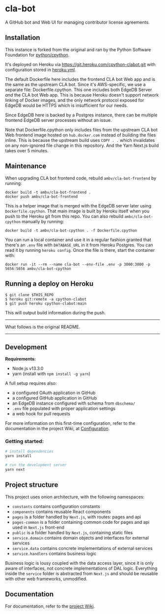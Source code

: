 # cla-bot

A GitHub bot and Web UI for managing contributor license agreements.

## Installation

This instance is forked from the original and ran by the
Python Software Foundation for
[python/cpython](https://github.com/python/cpython/).

It's deployed on Heroku via https://git.heroku.com/cpython-clabot.git
with configuration stored in [heroku.yml](./heroku.yml).

The default Dockerfile here includes the frontend CLA bot Web app and
is the same as the upstream CLA bot.  Since it's AWS-specific, we use
a separate file: Dockerfile.cpython.  This one includes both EdgeDB
Server *and* the CLA bot Web app. This is because Heroku doesn't support
network linking of Docker images, and the only network protocol exposed
for EdgeDB would be HTTPS which is insufficient for our needs.

Since EdgeDB here is backed by a Postgres instance, there can be
multiple frontend EdgeDB server processes without an issue.

Note that Dockerfile.cpython only includes files from the upstream
CLA bot Web frontend image hosted on `hub.docker.com` instead of
building the files inline.  This is because the upstream build uses
`COPY . .` which invalidates on any non-ignored file change in this
repository. And the Yarn Next.js build takes over 5 minutes.

## Maintenance

When upgrading CLA bot frontend code, rebuild ``ambv/cla-bot-frontend``
by running:

```
docker build -t ambv/cla-bot-frontend .
docker push ambv/cla-bot-frontend
```

This is a helper image that is merged with the EdgeDB server later
using `Dockerfile.cpython`. That main image is built by Heroku itself
when you push to the Heroku git from this repo.
You can also rebuild ``ambc/cla-bot-cpython`` manually by running:

```
docker build -t ambv/cla-bot-cpython . -f Dockerfile.cpython
```

You can run a local container and use it in a regular fashion granted
that there's an `.env` file with `DATABASE_URL` in it from Heroku
Postgres.  You can read it by running `heroku config`.  Once the file
is there, start the container with:

```
docker run -it --rm --name cla-bot --env-file .env -p 3000:3000 -p 5656:5656 ambv/cla-bot-cpython
```

## Running a deploy on Heroku

```
$ git clone $THIS_REPO
$ heroku git:remote -a cpython-clabot
$ git push heroku cpython-clabot:main
```

This will output build information during the push.

---

What follows is the original README.

---

## Development

**Requirements:**

- Node.js v13.3.0
- yarn (install with `npm install -g yarn`)

A full setup requires also:

- a configured OAuth application in GitHub
- a configured GitHub application in GitHub
- an EdgeDB instance configured with schema from `dbschema/`
- `.env` file populated with proper application settings
- a web hook for pull requests

For more information on this first-time configuration, refer to the
documentation in the project Wiki, at
[Configuration](https://github.com/edgedb/cla-bot/wiki/Configuration).

### Getting started:

```bash
# install dependencies
yarn install

# run the development server
yarn next
```

## Project structure

This project uses onion architecture, with the following namespaces:

- `constants` contains configuration constants
- `components` contains reusable React components
- `pages` is a folder handled by `Next.js`, with routes: pages and api
- `pages-common` is a folder containing common code for pages and api used in
  `Next.js` front-end
- `public` is a folder handled by `Next.js`, containing static files
- `service.domain` contains domain objects and interfaces for external services
- `service.data` contains concrete implementations of external services
- `service.handlers` contains business logic

Business logic is lousy coupled with the data access layer, since it is only
aware of interfaces, not concrete implementations of DAL logic. Everything
inside the `service` folder is abstracted from `Next.js` and should be
reusable with other web frameworks, unmodified.

## Documentation

For documentation, refer to the [project Wiki](https://github.com/edgedb/cla-bot/wiki).

